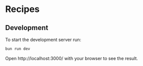 # Recipes

## Development
To start the development server run:
```bash
bun run dev
```

Open http://localhost:3000/ with your browser to see the result.